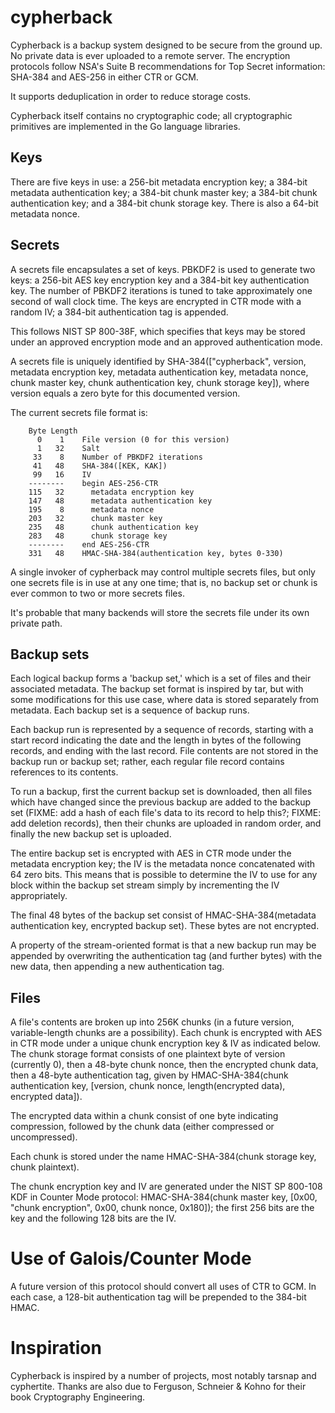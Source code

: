 cypherback
==========

Cypherback is a backup system designed to be secure from the ground
up.  No private data is ever uploaded to a remote server.  The
encryption protocols follow NSA's Suite B recommendations for Top
Secret information: SHA-384 and AES-256 in either CTR or GCM.

It supports deduplication in order to reduce storage costs.

Cypherback itself contains no cryptographic code; all cryptographic
primitives are implemented in the Go language libraries.

Keys
----

There are five keys in use: a 256-bit metadata encryption key; a
384-bit metadata authentication key; a 384-bit chunk master key; a
384-bit chunk authentication key; and a 384-bit chunk storage key.
There is also a 64-bit metadata nonce.

Secrets
-------

A secrets file encapsulates a set of keys.  PBKDF2 is used to
generate two keys: a 256-bit AES key encryption key and a 384-bit key
authentication key.  The number of PBKDF2 iterations is tuned to take
approximately one second of wall clock time.  The keys are encrypted
in CTR mode with a random IV; a 384-bit authentication tag is
appended.

This follows NIST SP 800-38F, which specifies that keys may be stored
under an approved encryption mode and an approved authentication mode.

A secrets file is uniquely identified by SHA-384(["cypherback", version,
metadata encryption key, metadata authentication key, metadata nonce,
chunk master key, chunk authentication key, chunk storage key]), where
version equals a zero byte for this documented version.

The current secrets file format is:

        Byte Length
          0    1    File version (0 for this version)
          1   32    Salt
         33    8    Number of PBKDF2 iterations
         41   48    SHA-384([KEK, KAK])
         99   16    IV
        --------    begin AES-256-CTR
        115   32      metadata encryption key
        147   48      metadata authentication key
        195    8      metadata nonce
        203   32      chunk master key
        235   48      chunk authentication key
        283   48      chunk storage key
        --------    end AES-256-CTR
        331   48    HMAC-SHA-384(authentication key, bytes 0-330)

A single invoker of cypherback may control multiple secrets files, but
only one secrets file is in use at any one time; that is, no backup set
or chunk is ever common to two or more secrets files.

It's probable that many backends will store the secrets file under its
own private path.

Backup sets
-----------

Each logical backup forms a 'backup set,' which is a set of files and
their associated metadata.  The backup set format is inspired by tar,
but with some modifications for this use case, where data is stored
separately from metadata.  Each backup set is a sequence of backup runs.

Each backup run is represented by a sequence of records, starting with a
start record indicating the date and the length in bytes of the
following records, and ending with the last record.  File contents are
not stored in the backup run or backup set; rather, each regular file
record contains references to its contents.

To run a backup, first the current backup set is downloaded, then all
files which have changed since the previous backup are added to the
backup set (FIXME: add a hash of each file's data to its record to
help this?; FIXME: add deletion records), then their chunks are
uploaded in random order, and finally the new backup set is uploaded.

The entire backup set is encrypted with AES in CTR mode under the
metadata encryption key; the IV is the metadata nonce concatenated
with 64 zero bits.  This means that is possible to determine the IV to
use for any block within the backup set stream simply by incrementing
the IV appropriately.

The final 48 bytes of the backup set consist of HMAC-SHA-384(metadata
authentication key, encrypted backup set).  These bytes are not
encrypted.

A property of the stream-oriented format is that a new backup run may
be appended by overwriting the authentication tag (and further bytes)
with the new data, then appending a new authentication tag.

Files
-----

A file's contents are broken up into 256K chunks (in a future version,
variable-length chunks are a possibility).  Each chunk is encrypted with
AES in CTR mode under a unique chunk encryption key & IV as indicated
below.  The chunk storage format consists of one plaintext byte of
version (currently 0), then a 48-byte chunk nonce, then the encrypted
chunk data, then a 48-byte authentication tag, given by
HMAC-SHA-384(chunk authentication key, [version, chunk nonce,
length(encrypted data), encrypted data]).

The encrypted data within a chunk consist of one byte indicating
compression, followed by the chunk data (either compressed or
uncompressed).

Each chunk is stored under the name HMAC-SHA-384(chunk storage key,
chunk plaintext).

The chunk encryption key and IV are generated under the NIST SP 800-108
KDF in Counter Mode protocol: HMAC-SHA-384(chunk master key, [0x00,
"chunk encryption", 0x00, chunk nonce, 0x180]); the first 256 bits are
the key and the following 128 bits are the IV.

Use of Galois/Counter Mode
==========================

A future version of this protocol should convert all uses of CTR to
GCM.  In each case, a 128-bit authentication tag will be prepended to
the 384-bit HMAC.

Inspiration
===========

Cypherback is inspired by a number of projects, most notably tarsnap
and cyphertite.  Thanks are also due to Ferguson, Schneier & Kohno for
their book Cryptography Engineering.
